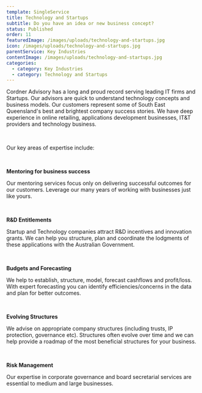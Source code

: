 ```yaml
---
template: SingleService
title: Technology and Startups
subtitle: Do you have an idea or new business concept?
status: Published
order: 11
featuredImage: /images/uploads/technology-and-startups.jpg
icon: /images/uploads/technology-and-startups.jpg
parentService: Key Industries
contentImage: /images/uploads/technology-and-startups.jpg
categories:
  - category: Key Industries
  - category: Technology and Startups
---
```

Cordner Advisory has a long and proud record serving leading IT firms and Startups.
Our advisors are quick to understand technology concepts and business models. Our customers represent some of South East Queensland's best and brightest company success stories. We have deep experience in online retailing, applications development businesses, IT&T providers and technology business.

<br /> 

Our key areas of expertise include:

<br /> 

**Mentoring for business success**

Our mentoring services focus only on delivering successful outcomes for our customers. Leverage our many years of working with businesses just like yours.

<br /> 

**R&D Entitlements**

Startup and Technology companies attract R&D incentives and innovation grants. We can help you structure, plan and coordinate the lodgments of these applications with the Australian Government.

<br /> 

**Budgets and Forecasting**

We help to establish, structure, model, forecast cashflows and profit/loss. With expert forecasting you can identify efficiencies/concerns in the data and plan for better outcomes.

<br /> 

**Evolving Structures**

We advise on appropriate company structures (including trusts, IP protection, governance etc). Structures often evolve over time and we can help provide a roadmap of the most beneficial structures for your business.

<br /> 

**Risk Management**

Our expertise in corporate governance and board secretarial services are essential to medium and large businesses.
